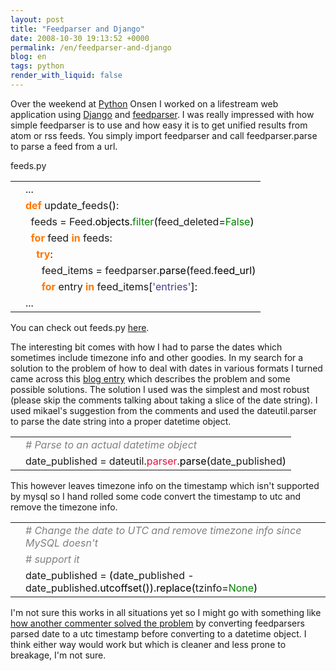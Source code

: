 ```yaml
---
layout: post
title: "Feedparser and Django"
date: 2008-10-30 19:13:52 +0000
permalink: /en/feedparser-and-django
blog: en
tags: python
render_with_liquid: false
---
```


<!-- textlint-disable rousseau -->

<p>Over the weekend at <a href="http://www.python.org/" title="Python">Python</a> Onsen I worked on a lifestream web application using <a href="http://www.djangoproject.com/" title="Django">Django</a> and <a href="http://www.feedparser.org/">feedparser</a>. I was really impressed with how simple feedparser is to use and how easy it is to get unified results from atom or rss feeds. You simply import feedparser and call feedparser.parse to parse a feed from a url.</p>
feeds.py
<div class="codeblock amc_python amc_short"><table><tr class="amc_code_odd"><td class="amc_line"><div class="amc1"></div></td><td>...<br /></td></tr><tr class="amc_code_even"><td class="amc_line"><div class="amc2"></div></td><td><span style="color: #ff7700;font-weight:bold;">def</span> update_feeds<span style="color: black;">&#40;</span><span style="color: black;">&#41;</span>:<br /></td></tr><tr class="amc_code_odd"><td class="amc_line"><div class="amc3"></div></td><td>&nbsp; feeds = Feed.<span style="color: black;">objects</span>.<span style="color: #008000;">filter</span><span style="color: black;">&#40;</span>feed_deleted=<span style="color: #008000;">False</span><span style="color: black;">&#41;</span><br /></td></tr><tr class="amc_code_even"><td class="amc_line"><div class="amc4"></div></td><td>&nbsp; <span style="color: #ff7700;font-weight:bold;">for</span> feed <span style="color: #ff7700;font-weight:bold;">in</span> feeds:<br /></td></tr><tr class="amc_code_odd"><td class="amc_line"><div class="amc5"></div></td><td>&nbsp; &nbsp; <span style="color: #ff7700;font-weight:bold;">try</span>:<br /></td></tr><tr class="amc_code_even"><td class="amc_line"><div class="amc6"></div></td><td>&nbsp; &nbsp; &nbsp; feed_items = feedparser.<span style="color: black;">parse</span><span style="color: black;">&#40;</span>feed.<span style="color: black;">feed_url</span><span style="color: black;">&#41;</span><br /></td></tr><tr class="amc_code_odd"><td class="amc_line"><div class="amc7"></div></td><td>&nbsp; &nbsp; &nbsp; <span style="color: #ff7700;font-weight:bold;">for</span> entry <span style="color: #ff7700;font-weight:bold;">in</span> feed_items<span style="color: black;">&#91;</span><span style="color: #483d8b;">'entries'</span><span style="color: black;">&#93;</span>:<br /></td></tr><tr class="amc_code_even"><td class="amc_line"><div class="amc8"></div></td><td>...</td></tr></table></div>

<p>You can check out feeds.py <a href="http://bitbucket.org/IanLewis/django-lifestream/src/a64fcf2090a1/dlife/lifestream/feeds.py">here</a>.</p>

<p>The interesting bit comes with how I had to parse the dates which sometimes include timezone info and other goodies. In my search for a solution to the problem of how to deal with dates in various formats I turned came across this <a href="http://www.deadlybloodyserious.com/2007/09/feedparser-v-django/">blog entry</a> which describes the problem and some possible solutions. The solution I used was the simplest and most robust (please skip the comments talking about taking a slice of the date string). I used mikael's suggestion from the comments and used the dateutil.parser to parse the date string into a proper datetime object.</p>

<div class="codeblock amc_python amc_short"><table><tr class="amc_code_odd"><td class="amc_line"><div class="amc1"></div></td><td><span style="color: #808080; font-style: italic;"># Parse to an actual datetime object</span><br /></td></tr><tr class="amc_code_even"><td class="amc_line"><div class="amc2"></div></td><td>date_published = dateutil.<span style="color: #dc143c;">parser</span>.<span style="color: black;">parse</span><span style="color: black;">&#40;</span>date_published<span style="color: black;">&#41;</span></td></tr></table></div>

<p>This however leaves timezone info on the timestamp which isn't supported by mysql so I hand rolled some code convert the timestamp to utc and remove the timezone info.</p>

<div class="codeblock amc_python amc_short"><table><tr class="amc_code_odd"><td class="amc_line"><div class="amc1"></div></td><td><span style="color: #808080; font-style: italic;"># Change the date to UTC and remove timezone info since MySQL doesn't</span><br /></td></tr><tr class="amc_code_even"><td class="amc_line"><div class="amc2"></div></td><td><span style="color: #808080; font-style: italic;"># support it</span><br /></td></tr><tr class="amc_code_odd"><td class="amc_line"><div class="amc3"></div></td><td>date_published = <span style="color: black;">&#40;</span>date_published - date_published.<span style="color: black;">utcoffset</span><span style="color: black;">&#40;</span><span style="color: black;">&#41;</span><span style="color: black;">&#41;</span>.<span style="color: black;">replace</span><span style="color: black;">&#40;</span>tzinfo=<span style="color: #008000;">None</span><span style="color: black;">&#41;</span></td></tr></table></div>

<p>I'm not sure this works in all situations yet so I might go with something like <a href="http://intertwingly.net/blog/2007/09/02/Dealing-With-Dates">how another commenter solved the problem</a> by converting feedparsers parsed date to a utc timestamp before converting to a datetime object. I think either way would work but which is cleaner and less prone to breakage, I'm not sure.</p>

<!-- textlint-enable rousseau -->
